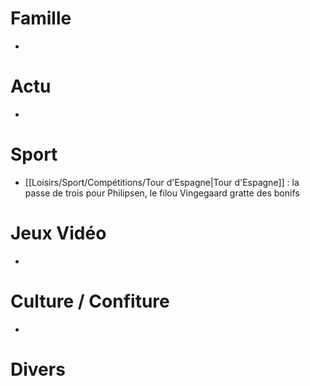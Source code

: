 # Famille
- 
# Actu
- 
# Sport
- [[Loisirs/Sport/Compétitions/Tour d'Espagne|Tour d'Espagne]] : la passe de trois pour Philipsen, le filou Vingegaard gratte des bonifs
# Jeux Vidéo
- 
# Culture / Confiture
- 
# Divers

